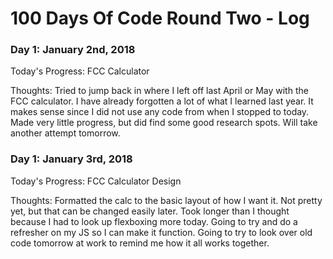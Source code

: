 # 100 Days Of Code Round Two - Log

### Day 1: January 2nd, 2018
Today's Progress: FCC Calculator

Thoughts: Tried to jump back in where I left off last April or May with the FCC calculator. I have already forgotten a lot of what I learned last year. It makes sense since I did not use any code from when I stopped to today. Made very little progress, but did find some good research spots. Will take another attempt tomorrow.

### Day 1: January 3rd, 2018

Today's Progress: FCC Calculator Design

Thoughts: Formatted the calc to the basic layout of how I want it. Not pretty yet, but that can be changed easily later. Took longer than I thought because I had to look up flexboxing more today. Going to try and do a refresher on my JS so I can make it function. Going to try to look over old code tomorrow at work to remind me how it all works together.
